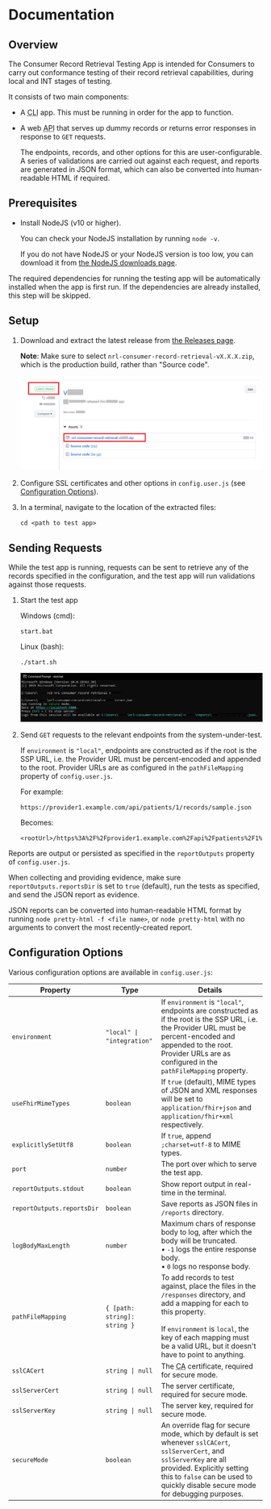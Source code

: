 # Documentation

## Overview

The Consumer Record Retrieval Testing App is intended for Consumers to carry out conformance testing of their record retrieval capabilities, during local and INT stages of testing.

It consists of two main components:

*  A <abbr title="command-line interface">CLI</abbr> app. This must be running in order for the app to function.

*  A web <abbr title="application programming interface">API</abbr> that serves up dummy records or returns error responses in response to `GET` requests.

   The endpoints, records, and other options for this are user-configurable. A series of validations are carried out against each request, and reports are generated in JSON format, which can also be converted into human-readable HTML if required.

## Prerequisites

*   Install NodeJS (v10 or higher).

    You can check your NodeJS installation by running `node -v`.

    If you do not have NodeJS or your NodeJS version is too low, you can download it from [the NodeJS downloads page](https://nodejs.org/en/download/).
    
The required dependencies for running the testing app will be automatically installed when the app is first run. If the dependencies are already installed, this step will be skipped.

## Setup

1.  Download and extract the latest release from [the Releases page](https://github.com/nhsconnect/consumer-record-retrieval-test-app/releases).

    <div class="notice">

    **Note**: Make sure to select `nrl-consumer-record-retrieval-vX.X.X.zip`, which is the production build, rather than "Source code".

    </div>

    ![Downloading the latest release](assets/latest-release.png)

2.  Configure SSL certificates and other options in `config.user.js` (see [Configuration Options](#configuration-options)).

3.  In a terminal, navigate to the location of the extracted files:

    ```
    cd <path to test app>
    ```

## Sending Requests

While the test app is running, requests can be sent to retrieve any of the records specified in the configuration, and the test app will run validations against those requests.

1.  Start the test app

    Windows (cmd):
    ```
    start.bat
    ```

    Linux (bash):
    ```
    ./start.sh
    ```

    ![Running the app in the terminal](assets/app-start.png)

2.  Send `GET` requests to the relevant endpoints from the system-under-test.
    
    If `environment` is `"local"`, endpoints are constructed as if the root is the SSP URL, i.e. the Provider URL must be percent-encoded and appended to the root. Provider URLs are as configured in the `pathFileMapping` property of `config.user.js`.

    For example:

    ```
    https://provider1.example.com/api/patients/1/records/sample.json
    ```
    Becomes:

    <pre><code><span id="urlOrigin">&lt;rootUrl&gt;</span>/https%3A%2F%2Fprovider1.example.com%2Fapi%2Fpatients%2F1%2Frecords%2Fsample.json</code></pre>

Reports are output or persisted as specified in the `reportOutputs` property of `config.user.js`.

When collecting and providing evidence, make sure `reportOutputs.reportsDir` is set to `true` (default), run the tests as specified, and send the JSON report as evidence.

JSON reports can be converted into human-readable HTML format by running `node pretty-html -f <file name>`, or `node pretty-html` with no arguments to convert the most recently-created report.

## Configuration Options

Various configuration options are available in `config.user.js`:

Property                   | Type                         | Details
-------------------------- | ---------------------------- | ----------------------------
`environment`           |  `"local" \| "integration"`  | If `environment` is `"local"`, endpoints are constructed as if the root is the SSP URL, i.e. the Provider URL must be percent-encoded and appended to the root. Provider URLs are as configured in the `pathFileMapping` property.
`useFhirMimeTypes`         | `boolean`                    | If `true` (default), MIME types of JSON and XML responses will be set to `application/fhir+json` and `application/fhir+xml` respectively.
`explicitlySetUtf8`        | `boolean`                    | If `true`, append `;charset=utf-8` to MIME types.
`port`                     | `number`                     | The port over which to serve the test app.
`reportOutputs.stdout`     | `boolean`                    | Show report output in real-time in the terminal.
`reportOutputs.reportsDir` | `boolean`                    | Save reports as JSON files in `/reports` directory.
`logBodyMaxLength`         | `number`                     | Maximum chars of response body to log, after which the body will be truncated.<br>• `-1` logs the entire response body.<br>• `0` logs no response body.
`pathFileMapping`          | `{ [path: string]: string }` | To add records to test against, place the files in the `/responses` directory, and add a mapping for each to this property.<br><br>If `environment` is `local`, the key of each mapping must be a valid URL, but it doesn't have to point to anything.
`sslCACert`                | `string \| null`             | The <abbr title="certificate authority">CA</abbr> certificate, required for secure mode.
`sslServerCert`            | `string \| null`             | The server certificate, required for secure mode.
`sslServerKey`             | `string \| null`             | The server key, required for secure mode.
`secureMode`               | `boolean`                    | An override flag for secure mode, which by default is set whenever `sslCACert`, `sslServerCert`, and `sslServerKey` are all provided. Explicitly setting this to `false` can be used to quickly disable secure mode for debugging purposes.
